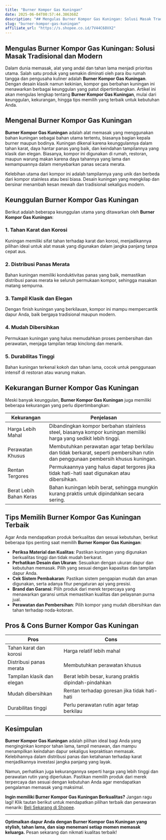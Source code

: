 ```yaml
---
title: "Burner Kompor Gas Kuningan"
date: 2025-06-04T00:57:44.386368Z
description: "## Mengulas Burner Kompor Gas Kuningan: Solusi Masak Tradisional dan Modern..."
slug: "burner-kompor-gas-kuningan"
affiliate_url: "https://s.shopee.co.id/7V44C68VX2"
---
```

## Mengulas Burner Kompor Gas Kuningan: Solusi Masak Tradisional dan Modern

Dalam dunia memasak, alat yang andal dan tahan lama menjadi prioritas utama. Salah satu produk yang semakin diminati oleh para ibu rumah tangga dan pengusaha kuliner adalah **Burner Kompor Gas Kuningan**. Dengan desain klasik namun kekinian, kompor gas berbahan kuningan ini menawarkan berbagai keunggulan yang patut dipertimbangkan. Artikel ini akan mengulas lengkap tentang **Burner Kompor Gas Kuningan**, mulai dari keunggulan, kekurangan, hingga tips memilih yang terbaik untuk kebutuhan Anda.

## Mengenal Burner Kompor Gas Kuningan

**Burner Kompor Gas Kuningan** adalah alat memasak yang menggunakan bahan kuningan sebagai bahan utama tertentu, biasanya bagian kepala burner maupun bodinya. Kuningan dikenal karena keunggulannya dalam tahan karat, daya hantar panas yang baik, dan keindahan tampilannya yang klasik dan elegan. Biasanya, kompor ini digunakan di rumah, restoran, maupun warung makan karena daya tahannya yang lama dan kemampuannya dalam menyebarkan panas secara merata.

Kelebihan utama dari kompor ini adalah tampilannya yang unik dan berbeda dari kompor stainless atau besi biasa. Desain kuningan yang mengkilap dan bersinar menambah kesan mewah dan tradisional sekaligus modern.

## Keunggulan Burner Kompor Gas Kuningan

Berikut adalah beberapa keunggulan utama yang ditawarkan oleh **Burner Kompor Gas Kuningan**:

### 1. Tahan Karat dan Korosi
Kuningan memiliki sifat tahan terhadap karat dan korosi, menjadikannya pilihan ideal untuk alat masak yang digunakan dalam jangka panjang tanpa cepat aus.

### 2. Distribusi Panas Merata
Bahan kuningan memiliki konduktivitas panas yang baik, memastikan distribusi panas merata ke seluruh permukaan kompor, sehingga masakan matang sempurna.

### 3. Tampil Klasik dan Elegan
Dengan finish kuningan yang berkilauan, kompor ini mampu mempercantik dapur Anda, baik bergaya tradisional maupun modern.

### 4. Mudah Dibersihkan
Permukaan kuningan yang halus memudahkan proses pembersihan dan perawatan, menjaga tampilan tetap kinclong dan menarik.

### 5. Durabilitas Tinggi
Bahan kuningan terkenal kokoh dan tahan lama, cocok untuk penggunaan intensif di restoran atau warung makan.

## Kekurangan Burner Kompor Gas Kuningan

Meski banyak keunggulan, **Burner Kompor Gas Kuningan** juga memiliki beberapa kekurangan yang perlu dipertimbangkan:

| Kekurangan                     | Penjelasan                                                                               |
|--------------------------------|------------------------------------------------------------------------------------------|
| Harga Lebih Mahal             | Dibandingkan kompor berbahan stainless steel, biasanya kompor kuningan memiliki harga yang sedikit lebih tinggi. |
| Perawatan Khusus              | Membutuhkan perawatan agar tetap berkilau dan tidak berkarat, seperti pembersihan rutin dan penggunaan pembersih khusus kuningan. |
| Rentan Tergores                | Permukaannya yang halus dapat tergores jika tidak hati-hati saat digunakan atau dibersihkan. |
| Berat Lebih Bahan Keras       | Bahan kuningan lebih berat, sehingga mungkin kurang praktis untuk dipindahkan secara sering. |

## Tips Memilih Burner Kompor Gas Kuningan Terbaik

Agar Anda mendapatkan produk berkualitas dan sesuai kebutuhan, berikut beberapa tips penting saat memilih **Burner Kompor Gas Kuningan**:

- **Periksa Material dan Kualitas**: Pastikan kuningan yang digunakan berkualitas tinggi dan tidak mudah berkarat.
- **Perhatikan Desain dan Ukuran**: Sesuaikan dengan ukuran dapur dan kebutuhan memasak. Pilih yang sesuai dengan kapasitas dan tampilan dapur Anda.
- **Cek Sistem Pembakaran**: Pastikan sistem pengapian mudah dan aman digunakan, serta adanya fitur pengaturan api yang presisi.
- **Brand dan Garansi**: Pilih produk dari merek terpercaya yang menawarkan garansi untuk memastikan kualitas dan pelayanan purna jual.
- **Perawatan dan Pembersihan**: Pilih kompor yang mudah dibersihkan dan tahan terhadap noda-kotoran.

## Pros & Cons Burner Kompor Gas Kuningan

|  **Pros** |  **Cons** |
|--------------|------------------|
| Tahan karat dan korosi | Harga relatif lebih mahal |
| Distribusi panas merata | Membutuhkan perawatan khusus |
| Tampilan klasik dan elegan | Berat lebih besar, kurang praktis dipindah-pindahkan |
| Mudah dibersihkan | Rentan terhadap goresan jika tidak hati-hati |
| Durabilitas tinggi | Perlu perawatan rutin agar tetap berkilau |

## Kesimpulan

**Burner Kompor Gas Kuningan** adalah pilihan ideal bagi Anda yang menginginkan kompor tahan lama, tampil menawan, dan mampu menampilkan keindahan dapur sekaligus kepraktisan memasak. Kelebihannya dalam distribusi panas dan ketahanan terhadap karat menjadikannya investasi jangka panjang yang layak.

Namun, perhatikan juga kekurangannya seperti harga yang lebih tinggi dan perawatan rutin yang diperlukan. Pastikan memilih produk dari merek terpercaya dan sesuai dengan kebutuhan Anda agar mendapatkan pengalaman memasak yang maksimal.

**Ingin memiliki Burner Kompor Gas Kuningan Berkualitas?** Jangan ragu lagi! Klik tautan berikut untuk mendapatkan pilihan terbaik dan penawaran menarik: [Beli Sekarang di Shopee](https://s.shopee.co.id/7V44C68VX2).

---

**Optimalkan dapur Anda dengan Burner Kompor Gas Kuningan yang stylish, tahan lama, dan siap menemani setiap momen memasak keluarga.** Pesan sekarang dan nikmati kualitas terbaik!
